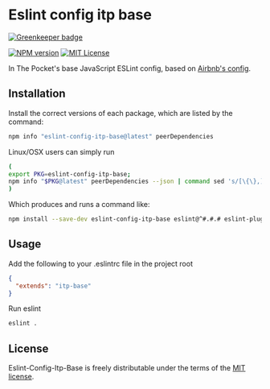 # Eslint config itp base

[![Greenkeeper badge](https://badges.greenkeeper.io/inthepocket/eslint-config-itp-base.svg)](https://greenkeeper.io/)

[![NPM version][npm-version-image]][npm-url] [![MIT License][license-image]][license-url]

In The Pocket's base JavaScript ESLint config, based on [Airbnb's config](https://github.com/airbnb/javascript/tree/master/packages/eslint-config-airbnb).

## Installation

Install the correct versions of each package, which are listed by the command:

```sh
npm info "eslint-config-itp-base@latest" peerDependencies
```

Linux/OSX users can simply run
```sh
(
export PKG=eslint-config-itp-base;
npm info "$PKG@latest" peerDependencies --json | command sed 's/[\{\},]//g ; s/: /@/g' | xargs npm install --save-dev "$PKG@latest"
)
```

Which produces and runs a command like:

```sh
npm install --save-dev eslint-config-itp-base eslint@^#.#.# eslint-plugin-import@^#.#.#
```

## Usage

Add the following to your .eslintrc file in the project root

```json
{
  "extends": "itp-base"
}
```

Run eslint

```sh
eslint .
```

## License

Eslint-Config-Itp-Base is freely distributable under the terms of the [MIT license](https://github.com/inthepocket/eslint-config-itp-base/blob/master/LICENSE).

[license-image]: http://img.shields.io/badge/license-MIT-blue.svg?style=flat
[license-url]: LICENSE

[npm-url]: https://npmjs.org/package/eslint-config-itp-base
[npm-version-image]: http://img.shields.io/npm/v/eslint-config-itp-base.svg?style=flat
[npm-downloads-image]: http://img.shields.io/npm/dm/eslint-config-itp-base.svg?style=flat
